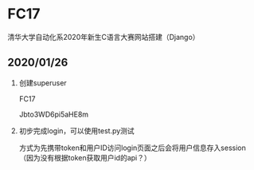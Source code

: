 # FC17
清华大学自动化系2020年新生C语言大赛网站搭建（Django）



## 2020/01/26

1. 创建superuser

   FC17

   Jbto3WD6pi5aHE8m

2. 初步完成login，可以使用test.py测试

   ​	方式为先携带token和用户ID访问login页面之后会将用户信息存入session（因为没有根据token获取用户id的api？）